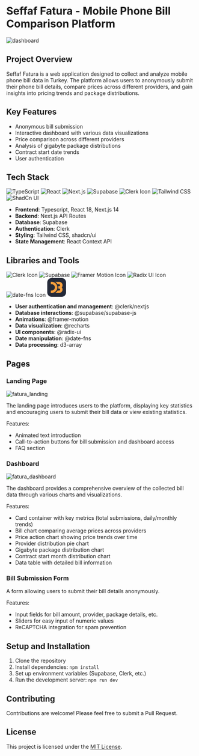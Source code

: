# Seffaf Fatura - Mobile Phone Bill Comparison Platform

![dashboard](https://github.com/user-attachments/assets/7f45b36f-1a5a-47e7-9e10-ce43c4e8235a)

## Project Overview

Seffaf Fatura is a web application designed to collect and analyze mobile phone bill data in Turkey. The platform allows users to anonymously submit their phone bill details, compare prices across different providers, and gain insights into pricing trends and package distributions.

## Key Features

- Anonymous bill submission
- Interactive dashboard with various data visualizations
- Price comparison across different providers
- Analysis of gigabyte package distributions
- Contract start date trends
- User authentication

## Tech Stack

<div >
	<img width="50" src="https://user-images.githubusercontent.com/25181517/183890598-19a0ac2d-e88a-4005-a8df-1ee36782fde1.png" alt="TypeScript" title="TypeScript"/>
	<img width="50" src="https://user-images.githubusercontent.com/25181517/183897015-94a058a6-b86e-4e42-a37f-bf92061753e5.png" alt="React" title="React"/>
	<img width="50" src="https://github.com/marwin1991/profile-technology-icons/assets/136815194/5f8c622c-c217-4649-b0a9-7e0ee24bd704" alt="Next.js" title="Next.js"/>
	<img width="50" src="https://github.com/user-attachments/assets/e40fc76b-c8d8-47c3-bb53-c7795abaf596" alt="Supabase" title="Supabase"/>
  <img  height="50" src="https://images.clerk.com/static/logo-light-mode-400x400.png" alt="Clerk Icon" title="Clerk">
	<img width="50" src="https://user-images.githubusercontent.com/25181517/202896760-337261ed-ee92-4979-84c4-d4b829c7355d.png" alt="Tailwind CSS" title="Tailwind CSS"/>
	<img width="50" src="https://github.com/user-attachments/assets/e4bd419a-2a4a-459a-ba9a-d3324e693c4d" alt="ShadCn UI" title="ShadCn UI"/>
</div>

- **Frontend**: Typescript, React 18, Next.js 14
- **Backend**: Next.js API Routes
- **Database**: Supabase
- **Authentication**: Clerk
- **Styling**: Tailwind CSS, shadcn/ui
- **State Management**: React Context API

## Libraries and Tools

<div>
  <img  height="50" src="https://images.clerk.com/static/logo-light-mode-400x400.png" alt="Clerk Icon" title="Clerk">
  <img width="50" src="https://github.com/user-attachments/assets/e40fc76b-c8d8-47c3-bb53-c7795abaf596" alt="Supabase" title="Supabase"/>
  <img  width="50" height="50" src="https://framerusercontent.com/images/48ha9ZR9oZQGQ6gZ8YUfElP3T0A.png" alt="Framer Motion Icon" title="Framer Motion" />
  <img  width="50" height="50" src="https://github.com/user-attachments/assets/b94e49e7-bfa4-4de4-afca-61db0ba40e38" alt="Radix UI Icon" title="Radix UI" />
  <img  width="50" height="50" src="https://github.com/user-attachments/assets/2e8972d6-e639-4a7e-80a0-08ed304160be" alt="date-fns Icon" title="date-fns" />
  <img  width="50" height="50" src="https://github.com/tandpfun/skill-icons/raw/main/icons/D3-Dark.svg" alt="D3-array Icon" title="D3" />
</div>

- **User authentication and management**: @clerk/nextjs
- **Database interactions**: @supabase/supabase-js
- **Animations**: @framer-motion
- **Data visualization**: @recharts
- **UI components**: @radix-ui
- **Date manipulation**: @date-fns
- **Data processing**: d3-array

## Pages

### Landing Page

![fatura_landing](https://github.com/user-attachments/assets/c7c7526c-c924-4923-af06-0514443686ce)

The landing page introduces users to the platform, displaying key statistics and encouraging users to submit their bill data or view existing statistics.

Features:
- Animated text introduction
- Call-to-action buttons for bill submission and dashboard access
- FAQ section

### Dashboard

![fatura_dashboard](https://github.com/user-attachments/assets/57b52b8f-e098-48f1-9e03-0f016532d431)

The dashboard provides a comprehensive overview of the collected bill data through various charts and visualizations.

Features:
- Card container with key metrics (total submissions, daily/monthly trends)
- Bill chart comparing average prices across providers
- Price action chart showing price trends over time
- Provider distribution pie chart
- Gigabyte package distribution chart
- Contract start month distribution chart
- Data table with detailed bill information

### Bill Submission Form

A form allowing users to submit their bill details anonymously.

Features:
- Input fields for bill amount, provider, package details, etc.
- Sliders for easy input of numeric values
- ReCAPTCHA integration for spam prevention

## Setup and Installation

1. Clone the repository
2. Install dependencies: `npm install`
3. Set up environment variables (Supabase, Clerk, etc.)
4. Run the development server: `npm run dev`

## Contributing

Contributions are welcome! Please feel free to submit a Pull Request.

## License

This project is licensed under the [MIT License](LICENSE).
